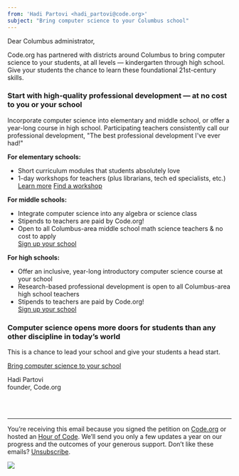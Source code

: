 ```yaml
---
from: 'Hadi Partovi <hadi_partovi@code.org>'
subject: "Bring computer science to your Columbus school"
---
```


Dear Columbus administrator, 

Code.org has partnered with districts around Columbus to bring computer science to your students, at all levels — kindergarten through high school. Give your students the chance to learn these foundational 21st-century skills.

### Start with high-quality professional development — at no cost to you or your school

Incorporate computer science into elementary and middle school, or offer a year-long course in high school. Participating teachers consistently call our professional development, "The best professional development I've ever had!"

**For elementary schools:**

- Short curriculum modules that students absolutely love
- 1-day workshops for teachers (plus librarians, tech ed specialists, etc.)<br />
[Learn more](https://code.org/educate/columbus/)
[Find a workshop](https://code.org/professional-development-workshops/)

**For middle schools:**

- Integrate computer science into any algebra or science class
- Stipends to teachers are paid by Code.org!
- Open to all Columbus-area middle school math science teachers & no cost to apply<br />
[Sign up your school](https://code.org/educate/columbus/)

**For high schools:**

- Offer an inclusive, year-long introductory computer science course at your school
- Research-based professional development is open to all Columbus-area high school teachers
- Stipends to teachers are paid by Code.org!<br />
[Sign up your school](https://code.org/educate/columbus/)

### Computer science opens more doors for students than any other discipline in today’s world

This is a chance to lead your school and give your students a head start.

[Bring computer science to your school](https://code.org/educate/columbus/)


Hadi Partovi<br />
founder, Code.org




<br />
<br />

<hr/>

You’re receiving this email because you signed the petition on [Code.org](https://code.org/) or hosted an [Hour of Code](http://hourofcode.com). We’ll send you only a few updates a year on our progress and the outcomes of your generous support. Don’t like these emails? [Unsubscribe](<%= unsubscribe_link %>).

![](<%= tracking_pixel %>)

